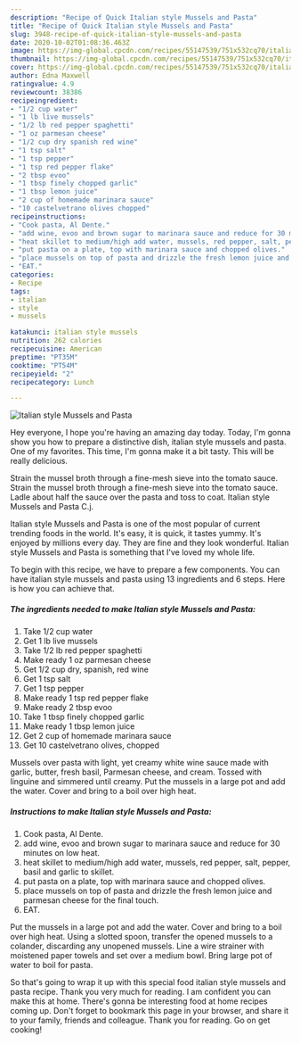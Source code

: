 ```yaml
---
description: "Recipe of Quick Italian style Mussels and Pasta"
title: "Recipe of Quick Italian style Mussels and Pasta"
slug: 3948-recipe-of-quick-italian-style-mussels-and-pasta
date: 2020-10-02T01:08:36.463Z
image: https://img-global.cpcdn.com/recipes/55147539/751x532cq70/italian-style-mussels-and-pasta-recipe-main-photo.jpg
thumbnail: https://img-global.cpcdn.com/recipes/55147539/751x532cq70/italian-style-mussels-and-pasta-recipe-main-photo.jpg
cover: https://img-global.cpcdn.com/recipes/55147539/751x532cq70/italian-style-mussels-and-pasta-recipe-main-photo.jpg
author: Edna Maxwell
ratingvalue: 4.9
reviewcount: 38386
recipeingredient:
- "1/2 cup water"
- "1 lb live mussels"
- "1/2 lb red pepper spaghetti"
- "1 oz parmesan cheese"
- "1/2 cup dry spanish red wine"
- "1 tsp salt"
- "1 tsp pepper"
- "1 tsp red pepper flake"
- "2 tbsp evoo"
- "1 tbsp finely chopped garlic"
- "1 tbsp lemon juice"
- "2 cup of homemade marinara sauce"
- "10 castelvetrano olives chopped"
recipeinstructions:
- "Cook pasta, Al Dente."
- "add wine, evoo and brown sugar to marinara sauce and reduce for 30 minutes on low heat."
- "heat skillet to medium/high add water, mussels, red pepper, salt, pepper, basil and garlic to skillet."
- "put pasta on a plate, top with marinara sauce and chopped olives."
- "place mussels on top of pasta and drizzle the fresh lemon juice and parmesan cheese for the final touch."
- "EAT."
categories:
- Recipe
tags:
- italian
- style
- mussels

katakunci: italian style mussels 
nutrition: 262 calories
recipecuisine: American
preptime: "PT35M"
cooktime: "PT54M"
recipeyield: "2"
recipecategory: Lunch

---
```



![Italian style Mussels and Pasta](https://img-global.cpcdn.com/recipes/55147539/751x532cq70/italian-style-mussels-and-pasta-recipe-main-photo.jpg)

Hey everyone, I hope you're having an amazing day today. Today, I'm gonna show you how to prepare a distinctive dish, italian style mussels and pasta. One of my favorites. This time, I'm gonna make it a bit tasty. This will be really delicious.

Strain the mussel broth through a fine-mesh sieve into the tomato sauce. Strain the mussel broth through a fine-mesh sieve into the tomato sauce. Ladle about half the sauce over the pasta and toss to coat. Italian style Mussels and Pasta C.j.

Italian style Mussels and Pasta is one of the most popular of current trending foods in the world. It's easy, it is quick, it tastes yummy. It's enjoyed by millions every day. They are fine and they look wonderful. Italian style Mussels and Pasta is something that I've loved my whole life.


To begin with this recipe, we have to prepare a few components. You can have italian style mussels and pasta using 13 ingredients and 6 steps. Here is how you can achieve that.

<!--inarticleads1-->

##### The ingredients needed to make Italian style Mussels and Pasta:

1. Take 1/2 cup water
1. Get 1 lb live mussels
1. Take 1/2 lb red pepper spaghetti
1. Make ready 1 oz parmesan cheese
1. Get 1/2 cup dry, spanish, red wine
1. Get 1 tsp salt
1. Get 1 tsp pepper
1. Make ready 1 tsp red pepper flake
1. Make ready 2 tbsp evoo
1. Take 1 tbsp finely chopped garlic
1. Make ready 1 tbsp lemon juice
1. Get 2 cup of homemade marinara sauce
1. Get 10 castelvetrano olives, chopped


Mussels over pasta with light, yet creamy white wine sauce made with garlic, butter, fresh basil, Parmesan cheese, and cream. Tossed with linguine and simmered until creamy. Put the mussels in a large pot and add the water. Cover and bring to a boil over high heat. 

<!--inarticleads2-->

##### Instructions to make Italian style Mussels and Pasta:

1. Cook pasta, Al Dente.
1. add wine, evoo and brown sugar to marinara sauce and reduce for 30 minutes on low heat.
1. heat skillet to medium/high add water, mussels, red pepper, salt, pepper, basil and garlic to skillet.
1. put pasta on a plate, top with marinara sauce and chopped olives.
1. place mussels on top of pasta and drizzle the fresh lemon juice and parmesan cheese for the final touch.
1. EAT.


Put the mussels in a large pot and add the water. Cover and bring to a boil over high heat. Using a slotted spoon, transfer the opened mussels to a colander, discarding any unopened mussels. Line a wire strainer with moistened paper towels and set over a medium bowl. Bring large pot of water to boil for pasta. 

So that's going to wrap it up with this special food italian style mussels and pasta recipe. Thank you very much for reading. I am confident you can make this at home. There's gonna be interesting food at home recipes coming up. Don't forget to bookmark this page in your browser, and share it to your family, friends and colleague. Thank you for reading. Go on get cooking!
